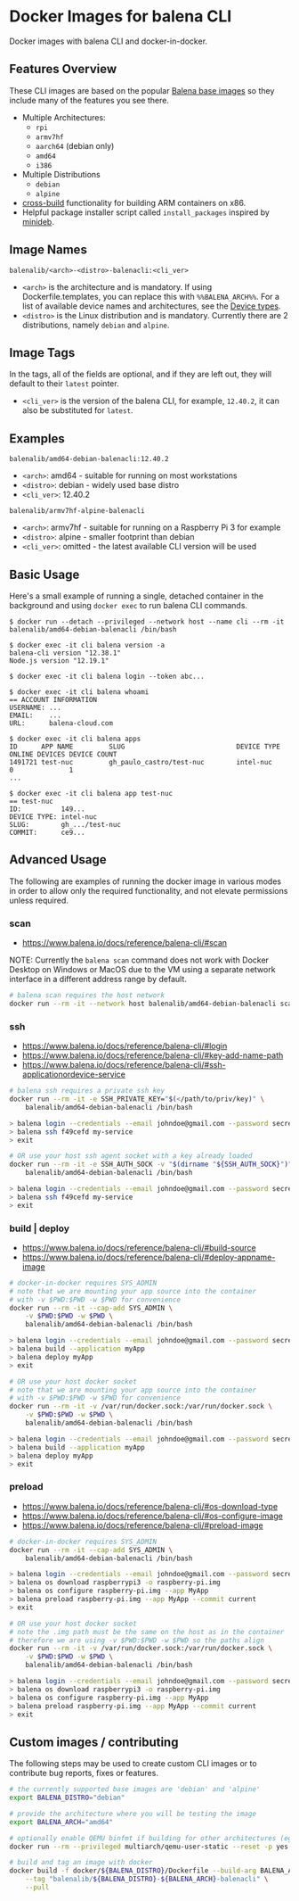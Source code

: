 # Docker Images for balena CLI

Docker images with balena CLI and docker-in-docker.

## Features Overview

These CLI images are based on the popular [Balena base images](https://www.balena.io/docs/reference/base-images/base-images/)
so they include many of the features you see there.

- Multiple Architectures:
    - `rpi`
    - `armv7hf`
    - `aarch64` (debian only)
    - `amd64`
    - `i386`
- Multiple Distributions
    - `debian`
    - `alpine`
- [cross-build](https://www.balena.io/docs/reference/base-images/base-images/#building-arm-containers-on-x86-machines) functionality for building ARM containers on x86.
- Helpful package installer script called `install_packages` inspired by [minideb](https://github.com/bitnami/minideb#why-use-minideb).

## Image Names

`balenalib/<arch>-<distro>-balenacli:<cli_ver>`

- `<arch>` is the architecture and is mandatory. If using Dockerfile.templates, you can replace this with `%%BALENA_ARCH%%`.
For a list of available device names and architectures, see the [Device types](https://www.balena.io/docs/reference/base-images/devicetypes/).
- `<distro>` is the Linux distribution and is mandatory. Currently there are 2 distributions, namely `debian` and `alpine`.

## Image Tags

In the tags, all of the fields are optional, and if they are left out, they will default to their `latest` pointer.

- `<cli_ver>` is the version of the balena CLI, for example, `12.40.2`, it can also be substituted for `latest`.

## Examples

`balenalib/amd64-debian-balenacli:12.40.2`

- `<arch>`: amd64 - suitable for running on most workstations
- `<distro>`: debian - widely used base distro
- `<cli_ver>`: 12.40.2

`balenalib/armv7hf-alpine-balenacli`

- `<arch>`: armv7hf - suitable for running on a Raspberry Pi 3 for example
- `<distro>`: alpine - smaller footprint than debian
- `<cli_ver>`: omitted - the latest available CLI version will be used

## Basic Usage

Here's a small example of running a single, detached container
in the background and using `docker exec` to run balena CLI commands.

```
$ docker run --detach --privileged --network host --name cli --rm -it balenalib/amd64-debian-balenacli /bin/bash

$ docker exec -it cli balena version -a
balena-cli version "12.38.1"
Node.js version "12.19.1"

$ docker exec -it cli balena login --token abc...

$ docker exec -it cli balena whoami
== ACCOUNT INFORMATION
USERNAME: ...
EMAIL:    ...
URL:      balena-cloud.com

$ docker exec -it cli balena apps
ID      APP NAME         SLUG                            DEVICE TYPE     ONLINE DEVICES DEVICE COUNT
1491721 test-nuc         gh_paulo_castro/test-nuc        intel-nuc       0              1
...

$ docker exec -it cli balena app test-nuc
== test-nuc
ID:          149...
DEVICE TYPE: intel-nuc
SLUG:        gh_.../test-nuc
COMMIT:      ce9...
```

## Advanced Usage

The following are examples of running the docker image in various
modes in order to allow only the required functionality, and not
elevate permissions unless required.

### scan

- <https://www.balena.io/docs/reference/balena-cli/#scan>

NOTE: Currently the `balena scan` command does not work with Docker Desktop
on Windows or MacOS due to the VM using a separate network interface
in a different address range by default.

```bash
# balena scan requires the host network
docker run --rm -it --network host balenalib/amd64-debian-balenacli scan
```

### ssh

- <https://www.balena.io/docs/reference/balena-cli/#login>
- <https://www.balena.io/docs/reference/balena-cli/#key-add-name-path>
- <https://www.balena.io/docs/reference/balena-cli/#ssh-applicationordevice-service>

```bash
# balena ssh requires a private ssh key
docker run --rm -it -e SSH_PRIVATE_KEY="$(</path/to/priv/key)" \
    balenalib/amd64-debian-balenacli /bin/bash

> balena login --credentials --email johndoe@gmail.com --password secret
> balena ssh f49cefd my-service
> exit

# OR use your host ssh agent socket with a key already loaded
docker run --rm -it -e SSH_AUTH_SOCK -v "$(dirname "${SSH_AUTH_SOCK}")" \
    balenalib/amd64-debian-balenacli /bin/bash

> balena login --credentials --email johndoe@gmail.com --password secret
> balena ssh f49cefd my-service
> exit
```

### build | deploy

- <https://www.balena.io/docs/reference/balena-cli/#build-source>
- <https://www.balena.io/docs/reference/balena-cli/#deploy-appname-image>

```bash
# docker-in-docker requires SYS_ADMIN
# note that we are mounting your app source into the container
# with -v $PWD:$PWD -w $PWD for convenience
docker run --rm -it --cap-add SYS_ADMIN \
    -v $PWD:$PWD -w $PWD \
    balenalib/amd64-debian-balenacli /bin/bash

> balena login --credentials --email johndoe@gmail.com --password secret
> balena build --application myApp
> balena deploy myApp
> exit

# OR use your host docker socket
# note that we are mounting your app source into the container
# with -v $PWD:$PWD -w $PWD for convenience
docker run --rm -it -v /var/run/docker.sock:/var/run/docker.sock \
    -v $PWD:$PWD -w $PWD \
    balenalib/amd64-debian-balenacli /bin/bash

> balena login --credentials --email johndoe@gmail.com --password secret
> balena build --application myApp
> balena deploy myApp
> exit
```

### preload

- <https://www.balena.io/docs/reference/balena-cli/#os-download-type>
- <https://www.balena.io/docs/reference/balena-cli/#os-configure-image>
- <https://www.balena.io/docs/reference/balena-cli/#preload-image>

```bash
# docker-in-docker requires SYS_ADMIN
docker run --rm -it --cap-add SYS_ADMIN \
    balenalib/amd64-debian-balenacli /bin/bash

> balena login --credentials --email johndoe@gmail.com --password secret
> balena os download raspberrypi3 -o raspberry-pi.img
> balena os configure raspberry-pi.img --app MyApp
> balena preload raspberry-pi.img --app MyApp --commit current
> exit

# OR use your host docker socket
# note the .img path must be the same on the host as in the container
# therefore we are using -v $PWD:$PWD -w $PWD so the paths align
docker run --rm -it -v /var/run/docker.sock:/var/run/docker.sock \
    -v $PWD:$PWD -w $PWD \
    balenalib/amd64-debian-balenacli /bin/bash

> balena login --credentials --email johndoe@gmail.com --password secret
> balena os download raspberrypi3 -o raspberry-pi.img
> balena os configure raspberry-pi.img --app MyApp
> balena preload raspberry-pi.img --app MyApp --commit current
> exit
```

## Custom images / contributing

The following steps may be used to create custom CLI images or
to contribute bug reports, fixes or features.

```bash
# the currently supported base images are 'debian' and 'alpine'
export BALENA_DISTRO="debian"

# provide the architecture where you will be testing the image
export BALENA_ARCH="amd64"

# optionally enable QEMU binfmt if building for other architectures (eg. armv7hf)
docker run --rm --privileged multiarch/qemu-user-static --reset -p yes

# build and tag an image with docker
docker build -f docker/${BALENA_DISTRO}/Dockerfile --build-arg BALENA_ARCH \
    --tag "balenalib/${BALENA_DISTRO}-${BALENA_ARCH}-balenacli" \
    --pull
```

